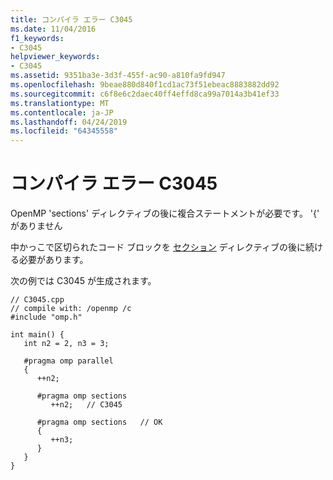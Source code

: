 ```yaml
---
title: コンパイラ エラー C3045
ms.date: 11/04/2016
f1_keywords:
- C3045
helpviewer_keywords:
- C3045
ms.assetid: 9351ba3e-3d3f-455f-ac90-a810fa9fd947
ms.openlocfilehash: 9beae880d840f1cd1ac73f51ebeac8883882dd92
ms.sourcegitcommit: c6f8e6c2daec40ff4effd8ca99a7014a3b41ef33
ms.translationtype: MT
ms.contentlocale: ja-JP
ms.lasthandoff: 04/24/2019
ms.locfileid: "64345558"
---
```

# <a name="compiler-error-c3045"></a>コンパイラ エラー C3045

OpenMP 'sections' ディレクティブの後に複合ステートメントが必要です。 '{' がありません

中かっこで区切られたコード ブロックを [セクション](../../parallel/openmp/reference/sections-openmp.md) ディレクティブの後に続ける必要があります。

次の例では C3045 が生成されます。

```
// C3045.cpp
// compile with: /openmp /c
#include "omp.h"

int main() {
   int n2 = 2, n3 = 3;

   #pragma omp parallel
   {
      ++n2;

      #pragma omp sections
         ++n2;   // C3045

      #pragma omp sections   // OK
      {
         ++n3;
      }
   }
}
```